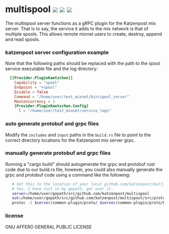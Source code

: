 
# multispool [![](https://travis-ci.org/katzenpost/multispool.png?branch=master)](https://www.travis-ci.org/katzenpost/multispool) [![](https://img.shields.io/crates/v/multispool.svg)](https://crates.io/crates/multispool) [![](https://docs.rs/multispool/badge.svg)](https://docs.rs/multispool/)

The multispool server functions as a gRPC plugin for the Katzenpost mix server.
That is to say, the service it adds to the mix network is that of multiple spools.
This allows remote mixnet users to create, destroy, append and read spools.


### katzenpost server configuration example

Note that the following paths should be replaced with the
path to the spool service executable file and the log directory:

```toml
  [[Provider.PluginKaetzchen]]
    Capability = "spool"
    Endpoint = "+spool"
    Disable = false
    Command = "/home/user/test_mixnet/bin/spool_server"
    MaxConcurrency = 1
    [Provider.PluginKaetzchen.Config]
      l = "/home/user/test_mixnet/service_logs"
```

### auto generate protobuf and grpc files

Modify the ``includes`` and ``input`` paths in the ``build.rs`` file
to point to the correct directory locations for the Katzenpost mix
server grpc.

### manually generate protobuf and grpc files

Running a "cargo build" should autogenerate the grpc and protobuf rust
code due to our build.rs file, however, you could also manually
generate the grpc and protobuf code using a command like the
following:

```bash
   # Set this to the location of your local github.com/katzenpost/multispool repo.
   # Yes, I have rust in my gopath, get over it.
   server=/home/user/gopath/src/github.com/katzenpost/multispool
   out=/home/user/gopath/src/github.com/katzenpost/multispool/src/proto
   protoc -I $server/common-plugin/proto/ $server/common-plugin/proto/kaetzchen.proto --rust-grpc_out=$out --rust_out=$out
```

### license

GNU AFFERO GENERAL PUBLIC LICENSE
